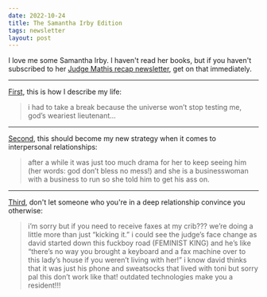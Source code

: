 ```yaml
---
date: 2022-10-24
title: The Samantha Irby Edition
tags: newsletter
layout: post
---
```


I love me some Samantha Irby. I haven't read her books, but if you haven't subscribed to her [Judge Mathis recap newsletter](https://bitchesgottaeat.substack.com/), get on that immediately.

---

[First](https://bitchesgottaeat.substack.com/p/whos-on-judge-mathis-today-224?s=r), this is how I describe my life:
> i had to take a break because the universe won’t stop testing me, god’s weariest lieutenant...

---

[Second](https://bitchesgottaeat.substack.com/p/whos-on-judge-mathis-today-229), this should become my new strategy when it comes to interpersonal relationships:

> after a while it was just too much drama for her to keep seeing him (her words: god don’t bless no mess!) and she is a businesswoman with a business to run so she told him to get his ass on.

---

[Third](https://bitchesgottaeat.substack.com/p/who-was-on-judge-mathis-yesterday-767), don't let someone who you're in a deep relationship convince you otherwise:

> i’m sorry but if you need to receive faxes at my crib??? we’re doing a little more than just “kicking it.” i could see the judge’s face change as david started down this fuckboy road (FEMINIST KING) and he’s like “there’s no way you brought a keyboard and a fax machine over to this lady’s house if you weren’t living with her!” i know david thinks that it was just his phone and sweatsocks that lived with toni but sorry pal this don’t work like that! outdated technologies make you a resident!!!
